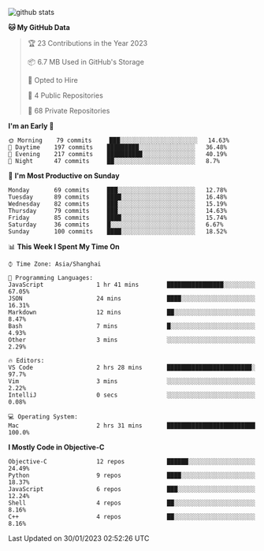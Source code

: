 
![github stats](https://github-readme-stats.vercel.app/api?username=ChesterYue&show_icons=true&count_private=true)

<!-- ![wakatime](https://github-readme-stats.vercel.app/api/wakatime?username=ChesterYue&layout=compact) -->

<!-- ![wakatime](https://github-readme-stats.vercel.app/api/top-langs/?username=ChesterYue&layout=compact) -->

<!--START_SECTION:waka-->
**🐱 My GitHub Data** 

> 🏆 23 Contributions in the Year 2023
 > 
> 📦 6.7 MB Used in GitHub's Storage 
 > 
> 💼 Opted to Hire
 > 
> 📜 4 Public Repositories 
 > 
> 🔑 68 Private Repositories  
 > 
**I'm an Early 🐤** 

```text
🌞 Morning    79 commits     ███░░░░░░░░░░░░░░░░░░░░░░   14.63% 
🌆 Daytime    197 commits    █████████░░░░░░░░░░░░░░░░   36.48% 
🌃 Evening    217 commits    ██████████░░░░░░░░░░░░░░░   40.19% 
🌙 Night      47 commits     ██░░░░░░░░░░░░░░░░░░░░░░░   8.7%

```
📅 **I'm Most Productive on Sunday** 

```text
Monday       69 commits     ███░░░░░░░░░░░░░░░░░░░░░░   12.78% 
Tuesday      89 commits     ████░░░░░░░░░░░░░░░░░░░░░   16.48% 
Wednesday    82 commits     ███░░░░░░░░░░░░░░░░░░░░░░   15.19% 
Thursday     79 commits     ███░░░░░░░░░░░░░░░░░░░░░░   14.63% 
Friday       85 commits     ████░░░░░░░░░░░░░░░░░░░░░   15.74% 
Saturday     36 commits     █░░░░░░░░░░░░░░░░░░░░░░░░   6.67% 
Sunday       100 commits    ████░░░░░░░░░░░░░░░░░░░░░   18.52%

```


📊 **This Week I Spent My Time On** 

```text
⌚︎ Time Zone: Asia/Shanghai

💬 Programming Languages: 
JavaScript               1 hr 41 mins        ████████████████░░░░░░░░░   67.05% 
JSON                     24 mins             ████░░░░░░░░░░░░░░░░░░░░░   16.31% 
Markdown                 12 mins             ██░░░░░░░░░░░░░░░░░░░░░░░   8.47% 
Bash                     7 mins              █░░░░░░░░░░░░░░░░░░░░░░░░   4.93% 
Other                    3 mins              ░░░░░░░░░░░░░░░░░░░░░░░░░   2.29%

🔥 Editors: 
VS Code                  2 hrs 28 mins       ████████████████████████░   97.7% 
Vim                      3 mins              ░░░░░░░░░░░░░░░░░░░░░░░░░   2.22% 
IntelliJ                 0 secs              ░░░░░░░░░░░░░░░░░░░░░░░░░   0.08%

💻 Operating System: 
Mac                      2 hrs 31 mins       █████████████████████████   100.0%

```

**I Mostly Code in Objective-C** 

```text
Objective-C              12 repos            ██████░░░░░░░░░░░░░░░░░░░   24.49% 
Python                   9 repos             ████░░░░░░░░░░░░░░░░░░░░░   18.37% 
JavaScript               6 repos             ███░░░░░░░░░░░░░░░░░░░░░░   12.24% 
Shell                    4 repos             ██░░░░░░░░░░░░░░░░░░░░░░░   8.16% 
C++                      4 repos             ██░░░░░░░░░░░░░░░░░░░░░░░   8.16%

```



 Last Updated on 30/01/2023 02:52:26 UTC
<!--END_SECTION:waka-->